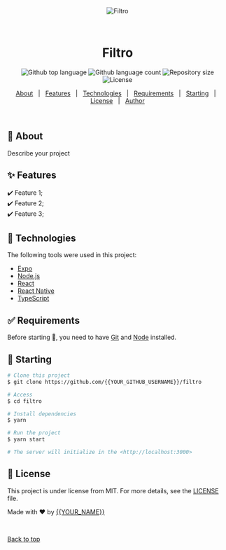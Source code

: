 <div align="center" id="top"> 
  <img src="./.github/app.gif" alt="Filtro" />

  &#xa0;

  <!-- <a href="https://filtro.netlify.app">Demo</a> -->
</div>

<h1 align="center">Filtro</h1>

<p align="center">
  <img alt="Github top language" src="https://img.shields.io/github/languages/top/{{YOUR_GITHUB_USERNAME}}/filtro?color=56BEB8">

  <img alt="Github language count" src="https://img.shields.io/github/languages/count/{{YOUR_GITHUB_USERNAME}}/filtro?color=56BEB8">

  <img alt="Repository size" src="https://img.shields.io/github/repo-size/{{YOUR_GITHUB_USERNAME}}/filtro?color=56BEB8">

  <img alt="License" src="https://img.shields.io/github/license/{{YOUR_GITHUB_USERNAME}}/filtro?color=56BEB8">

  <!-- <img alt="Github issues" src="https://img.shields.io/github/issues/{{YOUR_GITHUB_USERNAME}}/filtro?color=56BEB8" /> -->

  <!-- <img alt="Github forks" src="https://img.shields.io/github/forks/{{YOUR_GITHUB_USERNAME}}/filtro?color=56BEB8" /> -->

  <!-- <img alt="Github stars" src="https://img.shields.io/github/stars/{{YOUR_GITHUB_USERNAME}}/filtro?color=56BEB8" /> -->
</p>

<!-- Status -->

<!-- <h4 align="center"> 
	🚧  Filtro 🚀 Under construction...  🚧
</h4> 

<hr> -->

<p align="center">
  <a href="#dart-about">About</a> &#xa0; | &#xa0; 
  <a href="#sparkles-features">Features</a> &#xa0; | &#xa0;
  <a href="#rocket-technologies">Technologies</a> &#xa0; | &#xa0;
  <a href="#white_check_mark-requirements">Requirements</a> &#xa0; | &#xa0;
  <a href="#checkered_flag-starting">Starting</a> &#xa0; | &#xa0;
  <a href="#memo-license">License</a> &#xa0; | &#xa0;
  <a href="https://github.com/{{YOUR_GITHUB_USERNAME}}" target="_blank">Author</a>
</p>

<br>

## :dart: About ##

Describe your project

## :sparkles: Features ##

:heavy_check_mark: Feature 1;\
:heavy_check_mark: Feature 2;\
:heavy_check_mark: Feature 3;

## :rocket: Technologies ##

The following tools were used in this project:

- [Expo](https://expo.io/)
- [Node.js](https://nodejs.org/en/)
- [React](https://pt-br.reactjs.org/)
- [React Native](https://reactnative.dev/)
- [TypeScript](https://www.typescriptlang.org/)

## :white_check_mark: Requirements ##

Before starting :checkered_flag:, you need to have [Git](https://git-scm.com) and [Node](https://nodejs.org/en/) installed.

## :checkered_flag: Starting ##

```bash
# Clone this project
$ git clone https://github.com/{{YOUR_GITHUB_USERNAME}}/filtro

# Access
$ cd filtro

# Install dependencies
$ yarn

# Run the project
$ yarn start

# The server will initialize in the <http://localhost:3000>
```

## :memo: License ##

This project is under license from MIT. For more details, see the [LICENSE](LICENSE.md) file.


Made with :heart: by <a href="https://github.com/{{YOUR_GITHUB_USERNAME}}" target="_blank">{{YOUR_NAME}}</a>

&#xa0;

<a href="#top">Back to top</a>

